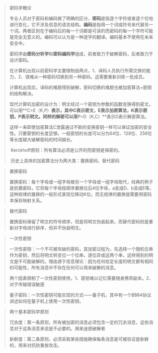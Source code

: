 > 密码学概论
>
> ​		专业人员对于密码和编码做了明确的区分，**密码**是指逐个字符或者逐个位地进行变化，它不涉及信息的语言结构。**编码**是指用一个词或符号来代替另一个词。两者区别在于编码后的每一个词都是可读的而密码的每一个字符可能是完全无意义的。编码可以认为是一种逐字的翻译。编码基本不使用在未来安全中。
>
> ​		密码学由**密码分析学**和**密码编码学**组成，前者致力于破解密码，后者致力于设计密码。
>
> ​		在计算机出现以前密码学主要限制由两点，1、译码人员执行所需交换的能力，2、很难从一种密码切换到另一种密码，这需要重新训练一批成员。
>
> ​		计算机出现后，译码的难题得到破解，密码切换的难题也被加密算法+密钥的结构解决。
>
> ​		现代计算机加密的设计为：明文经过一个密钥为参数的函数变换得到密文。可以用**C=E（K,P）**表示，其中C表示密文，E表示加密算法，K表示密钥，P表示明文。同样的解密可以用**P=D（K,C）**表示D表示解密算法。
>
> ​		这样一来即使加密算法C泄露通过不断的变换密钥一样可以保证加密的安全性。只要密钥的长度足够。一般密钥的长度可以分为64位、128位、256位等长度越大破解密码的时间越长。
>
> ​		Kerckhoff原则：所有算法必须是公开的而密钥是保密的。
>
> ​		历史上具体的加密算法分为两大类：置换密码、替代密码

> 置换密码
>
> ​		置换密码：每个字母或一组字母被另一个字母或一组字母取代，经典的例子是凯撒密码，它将每个字母按顺序置换位后4位字母，a变成D，b变成E等。这种规律的置换的一般形式表现位移动K位。而无规律的置换就需要用密码本保存映射关系。

> 替代密码
>
> ​		置换密码保留了明文的符号顺序，但是将明文伪装起来，而替代密码则是重新对字母进行排序，但并不伪装明文。

> 一次性密钥
>
> ​		一次性密钥：一个不可被攻破的密码，其加密过程为，先选择一个随机位串作为密钥，然后将明文转变位一个位串，逐位异或这两个串，这样得到的明文是不可能破解的。理由源于信息理论：因为任何给定长度的明文都有相同的可能性，所有消息中不存在任何可以用来破解的消息。
>
> ​		两个因素限制了一次性密钥使用，1、密钥难以记忆需要随身携带副本。2、对于传输错误敏感
>
> ​		量子密码：一次性密钥可能实现的方式——量子机，其中有一个BB84协议讲述如何在量子机上使用一次性密钥。

> 两个基本密码学原则
>
> ​		冗余度：第一条原则，所有被加密的消息必须包含一定的冗余消息，这些消息对于这条消息来说是不必要的。用来迷惑破解者
>
> ​		新鲜度：第二条原则，必须采取某些措施确保每条消息是可被验证是新鲜的，用来对抗防重放攻击。